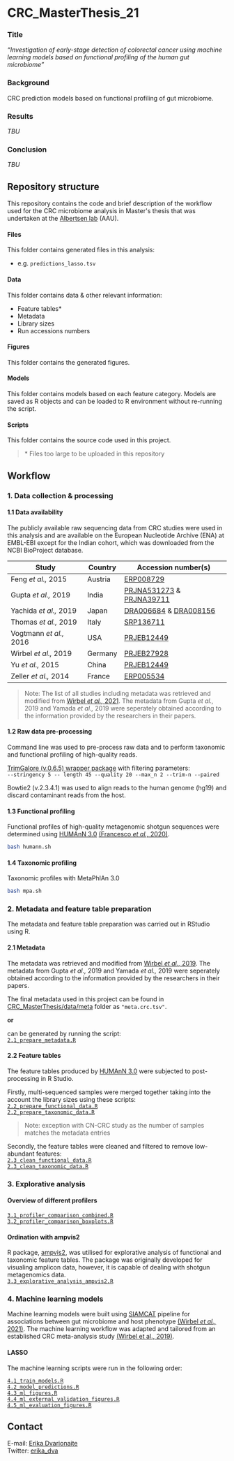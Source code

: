 # CRC_MasterThesis_21

### Title

<i> “Investigation of early-stage detection of colorectal cancer using machine learning models based on functional profiling of the human gut microbiome” </i> 

### Background
CRC prediction models based on functional profiling of gut microbiome.

### Results

_TBU_

### Conclusion

_TBU_

## Repository structure

This repository contains the code and brief description of the workflow used for the CRC microbiome analysis in Master's thesis that was undertaken at the [Albertsen lab](https://albertsenlab.org/) (AAU).

#### Files

This folder contains generated files in this analysis:
* e.g. `predictions_lasso.tsv`

#### Data

This folder contains data & other relevant information:
* Feature tables*
* Metadata
* Library sizes
* Run accessions numbers

#### Figures

This folder contains the generated figures.

#### Models

This folder contains models based on each feature category. Models are saved as R objects and can be loaded to R environment without re-running the script.

#### Scripts

This folder contains the source code used in this project.

>\* Files too large to be uploaded in this repository

## Workflow

### 1. Data collection & processing

#### 1.1 Data availability

The publicly available raw sequencing data from CRC studies were used in this analysis and are available on the European Nucleotide Archive (ENA) at EMBL-EBI except for the Indian cohort, which was downloaded from the NCBI BioProject database.

| Study | Country | Accession number(s) |
| --- | --- | --- |
| Feng _et al.,_ 2015 | Austria | [ERP008729](https://www.ebi.ac.uk/ena/browser/view/ERP008729) |
| Gupta _et al.,_ 2019 | India | [PRJNA531273](https://www.ncbi.nlm.nih.gov/bioproject/?term=PRJNA531273) & [PRJNA39711](https://www.ncbi.nlm.nih.gov/bioproject/?term=PRJNA397112) |
| Yachida _et al.,_ 2019 | Japan | [DRA006684](https://www.ebi.ac.uk/ena/browser/view/DRA006684) & [DRA008156](https://www.ebi.ac.uk/ena/browser/view/DRA008156) |
| Thomas _et al.,_ 2019 | Italy | [SRP136711](https://www.ebi.ac.uk/ena/browser/view/SRP136711) |
| Vogtmann _et al.,_ 2016 | USA | [PRJEB12449](https://www.ebi.ac.uk/ena/browser/view/PRJEB12449) |
| Wirbel _et al.,_ 2019 | Germany | [PRJEB27928](https://www.ebi.ac.uk/ena/browser/view/PRJEB27928) |
| Yu _et al.,_ 2015 | China | [PRJEB12449](https://www.ebi.ac.uk/ena/browser/view/PRJEB12449) |
| Zeller _et al.,_ 2014 | France | [ERP005534](https://www.ebi.ac.uk/ena/browser/view/ERP005534) |

>Note: The list of all studies including metadata was retrieved and modified from [Wirbel _et al.,_ 2021](https://doi.org/10.1186/s13059-021-02306-1). The metadata from Gupta _et al.,_ 2019 and Yamada _et al.,_ 2019 were seperately obtained according to the information provided by the researchers in their papers.

#### 1.2 Raw data pre-processing

Command line was used to pre-process raw data and to perform taxonomic and functional profiling of high-quality reads.

[TrimGalore (v.0.6.5) wrapper package](https://github.com/FelixKrueger/TrimGalore) with filtering parameters:\
`--stringency 5 -- length 45 --quality 20 --max_n 2 --trim-n --paired`  

Bowtie2 (v.2.3.4.1) was used to align reads to the human genome (hg19) and discard contaminant reads from the host.

#### 1.3 Functional profiling
Functional profiles of high-quality metagenomic shotgun sequences were determined using [HUMAnN 3.0](https://github.com/biobakery/humann) [(Francesco _et al.,_ 2020)](https://elifesciences.org/articles/65088).

```bash
bash humann.sh
```

#### 1.4 Taxonomic profiling

Taxonomic profiles with MetaPhlAn 3.0

```bash
bash mpa.sh
```

### 2. Metadata and feature table preparation

The metadata and feature table preparation was carried out in RStudio using R.

#### 2.1 Metadata

The metadata was retrieved and modified from [Wirbel _et al.,_ 2019](https://doi.org/10.1038/s41591-019-0406-6). The metadata from Gupta _et al.,_ 2019 and Yamada _et al.,_ 2019 were seperately obtained according to the information provided by the researchers in their papers.

The final metadata used in this project can be found in [CRC_MasterThesis/data/meta](https://github.com/ErikaDva/CRC_MasterThesis/blob/main/scripts/test) folder as `"meta.crc.tsv"`.

**or**  

can be generated by running the script:  
[`2.1_prepare_metadata.R`](https://github.com/ErikaDva/CRC_MasterThesis/blob/main/scripts/2.1_prepare_metadata.R)

#### 2.2 Feature tables

The feature tables produced by [HUMAnN 3.0](https://github.com/biobakery/humann) were subjected to post-processing in R Studio.

Firstly, multi-sequenced samples were merged together taking into the account the library sizes using these scripts:  
[`2.2_prepare_functional_data.R`](https://github.com/ErikaDva/CRC_MasterThesis/blob/main/scripts/2.2_prepare_functional_data.R)\
[`2.2_prepare_taxonomic_data.R`](https://github.com/ErikaDva/CRC_MasterThesis/blob/main/scripts/2.2_prepare_taxonomic_data.R)

>Note: exception with CN-CRC study as the number of samples matches the metadata entries

Secondly, the feature tables were cleaned and filtered to remove low-abundant features:  
[`2.3_clean_functional_data.R`](https://github.com/ErikaDva/CRC_MasterThesis/blob/main/scripts/2.3_clean_functional_data.R)\
[`2.3_clean_taxonomic_data.R`](https://github.com/ErikaDva/CRC_MasterThesis/blob/main/scripts/2.3_clean_taxonomic_data.R)

### 3. Explorative analysis

#### Overview of different profilers

[`3.1_profiler_comparison_combined.R`](https://github.com/ErikaDva/CRC_MasterThesis/blob/main/scripts/3.1_profiler_comparison_combined.R)\
[`3.2_profiler_comparison_boxplots.R`](https://github.com/ErikaDva/CRC_MasterThesis/blob/main/scripts/3.2_profiler_comparison_boxplots.R)

#### Ordination with ampvis2

R package, [ampvis2](https://madsalbertsen.github.io/ampvis2/index.html), was utilised for explorative analysis of functional and taxonomic feature tables. The package was originally developed for visualing amplicon data, however, it is capable of dealing with shotgun metagenomics data.\
[`3.3_explorative_analysis_ampvis2.R`](https://github.com/ErikaDva/CRC_MasterThesis/blob/main/scripts/3.3_explorative_analysis_ampvis2.R)

### 4. Machine learning models

Machine learning models were built using [SIAMCAT](https://siamcat.embl.de/) pipeline for associations between gut microbiome and host phenotype [(Wirbel _et al.,_ 2021)](https://doi.org/10.1186/s13059-021-02306-1). The machine learning workflow was adapted and tailored from an established CRC meta-analysis study [(Wirbel et al., 2019)](https://github.com/zellerlab/crc_meta).

#### LASSO

The machine learning scripts were run in the following order:

[`4.1_train_models.R`](https://github.com/ErikaDva/CRC_MasterThesis/blob/main/scripts/4.1_train_models.R)\
[`4.2_model_predictions.R`](https://github.com/ErikaDva/CRC_MasterThesis/blob/main/scripts/4.2_model_predictions.R)\
[`4.3_ml_figures.R`](https://github.com/ErikaDva/CRC_MasterThesis/blob/main/scripts/4.3_ml_figures.R)\
[`4.4_ml_external_validation_figures.R`](https://github.com/ErikaDva/CRC_MasterThesis/blob/main/scripts/4.4_ml_external_validation_figures.R)\
[`4.5_ml_evaluation_figures.R`](https://github.com/ErikaDva/CRC_MasterThesis/blob/main/scripts/4.5_ml_evaluation_figures.R)

## Contact
E-mail: [Erika Dvarionaite](mailto:erika.dvarionaite@outlook.com)  
Twitter: [erika_dva](https://twitter.com/erika_dva)
